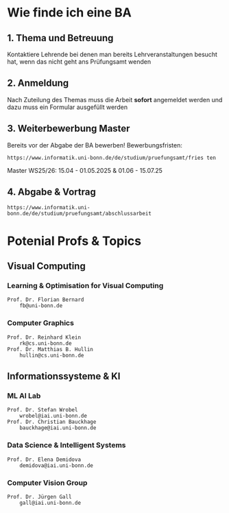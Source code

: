 # Wie finde ich eine BA 

## 1. Thema und Betreuung
Kontaktiere Lehrende bei denen man bereits Lehrveranstaltungen besucht hat, wenn das nicht geht ans Prüfungsamt wenden 

## 2. Anmeldung 
Nach Zuteilung des Themas muss die Arbeit **sofort** angemeldet werden und dazu muss ein Formular ausgefüllt werden

## 3. Weiterbewerbung Master 
Bereits vor der Abgabe der BA bewerben! 
Bewerbungsfristen: 

    https://www.informatik.uni-bonn.de/de/studium/pruefungsamt/fries ten

Master WS25/26: 
    15.04 - 01.05.2025 & 01.06 - 15.07.25

## 4. Abgabe & Vortrag 
    https://www.informatik.uni-bonn.de/de/studium/pruefungsamt/abschlussarbeit


# Potenial Profs & Topics 

## Visual Computing 
### Learning & Optimisation for Visual Computing
    Prof. Dr. Florian Bernard
        fb@uni-bonn.de
### Computer Graphics
    Prof. Dr. Reinhard Klein 
        rk@cs.uni-bonn.de
    Prof. Dr. Matthias B. Hullin 
        hullin@cs.uni-bonn.de

## Informationssysteme & KI 
### ML AI Lab 
    Prof. Dr. Stefan Wrobel 
        wrobel@iai.uni-bonn.de
    Prof. Dr. Christian Bauckhage
        bauckhage@iai.uni-bonn.de
### Data Science & Intelligent Systems 
    Prof. Dr. Elena Demidova 
        demidova@iai.uni-bonn.de
### Computer Vision Group 
    Prof. Dr. Jürgen Gall 
        gall@iai.uni-bonn.de

